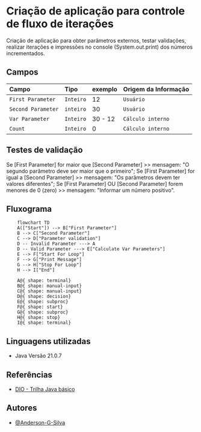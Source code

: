 # Criação de aplicação para controle de fluxo de iterações

Criação de aplicação para obter parâmetros externos, testar validações, realizar iterações e impressões no console (System.out.print) dos números incrementados.


## Campos

| Campo              | Tipo      | exemplo | Origem da Informação |
|:-------------------|:----------|:--------|----------------------|
| `First Parameter`  | `Inteiro` | 12      | `Usuário`            |
| `Second Parameter` | `inteiro` | 30      | `Usuário`            |
| `Var Parameter`    | `Inteiro` | 30 - 12 | `Cálculo interno`    |
| `Count`            | `Inteiro` | 0       | `Cálculo interno`              |

## Testes de validação
Se [First Parameter] for maior que [Second Parameter] >> mensagem: "O segundo parâmetro deve ser maior que o primeiro";
Se [First Parameter] for igual a [Second Parameter] >> mensagem: "Os parâmetros devem ter valores diferentes";
Se [First Parameter] OU [Second Parameter] forem menores de 0 (zero) >> mensagem: "Informar um número positivo". 

## Fluxograma
```mermaid
    flowchart TD
    A(["Start"]) --> B["First Parameter"]
    B --> C["Second Parameter"]
    C --> D["Parameter validation"]
    D -- Invalid Parameter ---> A
    D -- Valid Parameter ---> E["Calculate Var Parameters"]
    E --> F["Start For Loop"]
    F --> G["Print Message"]
    G --> H["Stop For Loop"]
    H --> I["End"]
    
    A@{ shape: terminal}
    B@{ shape: manual-input}
    C@{ shape: manual-input}
    D@{ shape: decision}
    E@{ shape: subproc}
    F@{ shape: start}
    G@{ shape: subproc}
    H@{ shape: stop}
    I@{ shape: terminal}
```

## Linguagens utilizadas
- Java Versão 21.0.7

## Referências

- [DIO - Trilha Java básico](https://github.com/digitalinnovationone/trilha-java-basico/blob/main/desafios/controle-fluxo/README.md)



## Autores

- [@Anderson-G-Silva](https://github.com/Anderson-G-Silva)


